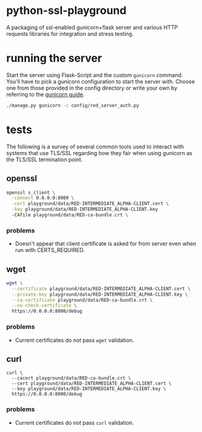 python-ssl-playground
=====================

A packaging of ssl-enabled gunicorn+flask server and various HTTP requests
libraries for integration and stress testing.

# running the server

Start the server using Flask-Script and the custom `gunicorn` command. You'll
have to pick a gunicorn configuration to start the server with. Choose one from
those provided in the config directory or write your own by referring to the
[gunicorn guide](http://docs.gunicorn.org/en/latest/configure.html).

```bash
./manage.py gunicorn -c config/red_server_auth.py
```
# tests

The following is a survey of several common tools used to interact with systems
that use TLS/SSL regarding how they fair when using gunicorn as the TLS/SSL
termination point.

## openssl

```bash
openssl s_client \
  -connect 0.0.0.0:8000 \
  -cert playground/data/RED-INTERMEDIATE_ALPHA-CLIENT.cert \
  -key playground/data/RED-INTERMEDIATE_ALPHA-CLIENT.key
  -CAfile playground/data/RED-ca-bundle.crt \
```

### problems 

- Doesn't appear that client certificate is asked for from server even when run
  with CERTS_REQUIRED.

## wget

```bash
wget \
  --certificate playground/data/RED-INTERMEDIATE_ALPHA-CLIENT.cert \
  --private-key playground/data/RED-INTERMEDIATE_ALPHA-CLIENT.key \
  --ca-certificate playground/data/RED-ca-bundle.crt \
  --no-check-certificate \
  https://0.0.0.0:8000/debug
```

### problems

- Current certificates do not pass `wget` validation.

## curl

```curl
curl \
  --cacert playground/data/RED-ca-bundle.crt \
  --cert playground/data/RED-INTERMEDIATE_ALPHA-CLIENT.cert \
  --key playground/data/RED-INTERMEDIATE_ALPHA-CLIENT.key \
  https://0.0.0.0:8000/debug
```

### problems

- Current certificates do not pass `curl` validation.

